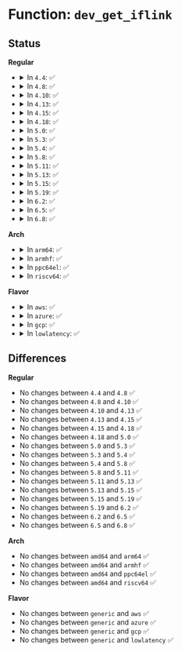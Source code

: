 # Function: <code>dev_get_iflink</code>

## Status
<b>Regular</b>
<ul>
<li>
<details>
<summary>In <code>4.4</code>: ✅</summary>

```c
int dev_get_iflink(const struct net_device *dev);
```

**Collision:** Unique Global

**Inline:** No

**Transformation:** False

**Instances:**

```
In net/core/dev.c (ffffffff817135b0)
Location: net/core/dev.c:676
Inline: False
Direct callers:
  - net/core/rtnetlink.c:rtnl_fill_ifinfo
  - net/core/rtnetlink.c:rtnl_fill_ifinfo
  - net/core/rtnetlink.c:ndo_dflt_bridge_getlink
  - net/core/rtnetlink.c:ndo_dflt_bridge_getlink
  - net/core/link_watch.c:rfc2863_policy
  - net/core/net-sysfs.c:iflink_show
  - net/ipv4/ipmr.c:vif_add
  - net/ipv6/addrconf.c:inet6_fill_ifinfo
  - net/ipv6/addrconf.c:inet6_fill_ifinfo
  - net/ipv6/ip6mr.c:ip6_mroute_setsockopt
```
**Symbols:**

```
ffffffff817135b0-ffffffff817135dc: dev_get_iflink (STB_GLOBAL)
```
</details>
</li>
<li>
<details>
<summary>In <code>4.8</code>: ✅</summary>

```c
int dev_get_iflink(const struct net_device *dev);
```

**Collision:** Unique Global

**Inline:** No

**Transformation:** False

**Instances:**

```
In net/core/dev.c (ffffffff8177b250)
Location: net/core/dev.c:680
Inline: False
Direct callers:
  - net/core/rtnetlink.c:ndo_dflt_bridge_getlink
  - net/core/rtnetlink.c:ndo_dflt_bridge_getlink
  - net/core/rtnetlink.c:rtnl_fill_ifinfo
  - net/core/rtnetlink.c:rtnl_fill_ifinfo
  - net/core/link_watch.c:rfc2863_policy
  - net/core/net-sysfs.c:iflink_show
  - net/ipv4/ipmr.c:vif_add
  - net/ipv6/addrconf.c:inet6_fill_ifinfo
  - net/ipv6/addrconf.c:inet6_fill_ifinfo
  - net/ipv6/ip6mr.c:ip6_mroute_setsockopt
```
**Symbols:**

```
ffffffff8177b250-ffffffff8177b27c: dev_get_iflink (STB_GLOBAL)
```
</details>
</li>
<li>
<details>
<summary>In <code>4.10</code>: ✅</summary>

```c
int dev_get_iflink(const struct net_device *dev);
```

**Collision:** Unique Global

**Inline:** No

**Transformation:** False

**Instances:**

```
In net/core/dev.c (ffffffff817a88b0)
Location: net/core/dev.c:679
Inline: False
Direct callers:
  - net/core/rtnetlink.c:ndo_dflt_bridge_getlink
  - net/core/rtnetlink.c:ndo_dflt_bridge_getlink
  - net/core/rtnetlink.c:rtnl_fill_ifinfo
  - net/core/rtnetlink.c:rtnl_fill_ifinfo
  - net/core/link_watch.c:rfc2863_policy
  - net/core/net-sysfs.c:iflink_show
  - net/ipv4/ipmr.c:vif_add
  - net/ipv6/addrconf.c:inet6_fill_ifinfo
  - net/ipv6/addrconf.c:inet6_fill_ifinfo
  - net/ipv6/ip6mr.c:ip6_mroute_setsockopt
```
**Symbols:**

```
ffffffff817a88b0-ffffffff817a88dc: dev_get_iflink (STB_GLOBAL)
```
</details>
</li>
<li>
<details>
<summary>In <code>4.13</code>: ✅</summary>

```c
int dev_get_iflink(const struct net_device *dev);
```

**Collision:** Unique Global

**Inline:** No

**Transformation:** False

**Instances:**

```
In net/core/dev.c (ffffffff817c6f00)
Location: net/core/dev.c:686
Inline: False
Direct callers:
  - net/core/rtnetlink.c:ndo_dflt_bridge_getlink
  - net/core/rtnetlink.c:ndo_dflt_bridge_getlink
  - net/core/rtnetlink.c:rtnl_fill_ifinfo
  - net/core/rtnetlink.c:rtnl_fill_ifinfo
  - net/core/link_watch.c:rfc2863_policy
  - net/core/net-sysfs.c:iflink_show
  - net/ipv4/ipmr.c:vif_add
  - net/ipv6/addrconf.c:inet6_fill_ifinfo
  - net/ipv6/addrconf.c:inet6_fill_ifinfo
  - net/ipv6/ip6mr.c:ip6_mroute_setsockopt
```
**Symbols:**

```
ffffffff817c6f00-ffffffff817c6f2c: dev_get_iflink (STB_GLOBAL)
```
</details>
</li>
<li>
<details>
<summary>In <code>4.15</code>: ✅</summary>

```c
int dev_get_iflink(const struct net_device *dev);
```

**Collision:** Unique Global

**Inline:** No

**Transformation:** False

**Instances:**

```
In net/core/dev.c (ffffffff81840ad0)
Location: net/core/dev.c:689
Inline: False
Direct callers:
  - net/core/rtnetlink.c:ndo_dflt_bridge_getlink
  - net/core/rtnetlink.c:ndo_dflt_bridge_getlink
  - net/core/rtnetlink.c:rtnl_fill_ifinfo
  - net/core/link_watch.c:rfc2863_policy
  - net/core/net-sysfs.c:iflink_show
  - net/ipv4/ipmr.c:vif_add
  - net/ipv6/addrconf.c:inet6_fill_ifinfo
  - net/ipv6/addrconf.c:inet6_fill_ifinfo
  - net/ipv6/ip6mr.c:ip6_mroute_setsockopt
```
**Symbols:**

```
ffffffff81840ad0-ffffffff81840aff: dev_get_iflink (STB_GLOBAL)
```
</details>
</li>
<li>
<details>
<summary>In <code>4.18</code>: ✅</summary>

```c
int dev_get_iflink(const struct net_device *dev);
```

**Collision:** Unique Global

**Inline:** No

**Transformation:** False

**Instances:**

```
In net/core/dev.c (ffffffff8188b100)
Location: net/core/dev.c:689
Inline: False
Direct callers:
  - net/core/rtnetlink.c:ndo_dflt_bridge_getlink
  - net/core/rtnetlink.c:ndo_dflt_bridge_getlink
  - net/core/rtnetlink.c:rtnl_fill_ifinfo
  - net/core/link_watch.c:rfc2863_policy
  - net/core/net-sysfs.c:iflink_show
  - net/ipv4/ipmr_base.c:vif_device_init
  - net/ipv6/addrconf.c:inet6_fill_ifinfo
  - net/ipv6/addrconf.c:inet6_fill_ifinfo
```
**Symbols:**

```
ffffffff8188b100-ffffffff8188b12f: dev_get_iflink (STB_GLOBAL)
```
</details>
</li>
<li>
<details>
<summary>In <code>5.0</code>: ✅</summary>

```c
int dev_get_iflink(const struct net_device *dev);
```

**Collision:** Unique Global

**Inline:** No

**Transformation:** False

**Instances:**

```
In net/core/dev.c (ffffffff818ac140)
Location: net/core/dev.c:691
Inline: False
Direct callers:
  - net/core/rtnetlink.c:ndo_dflt_bridge_getlink
  - net/core/rtnetlink.c:ndo_dflt_bridge_getlink
  - net/core/rtnetlink.c:rtnl_fill_ifinfo
  - net/core/link_watch.c:rfc2863_policy
  - net/core/net-sysfs.c:iflink_show
  - net/ipv4/ipmr_base.c:vif_device_init
  - net/ipv6/addrconf.c:inet6_fill_ifinfo
  - net/ipv6/addrconf.c:inet6_fill_ifinfo
```
**Symbols:**

```
ffffffff818ac140-ffffffff818ac16f: dev_get_iflink (STB_GLOBAL)
```
</details>
</li>
<li>
<details>
<summary>In <code>5.3</code>: ✅</summary>

```c
int dev_get_iflink(const struct net_device *dev);
```

**Collision:** Unique Global

**Inline:** No

**Transformation:** False

**Instances:**

```
In net/core/dev.c (ffffffff818f7a20)
Location: net/core/dev.c:687
Inline: False
Direct callers:
  - net/core/rtnetlink.c:ndo_dflt_bridge_getlink
  - net/core/rtnetlink.c:ndo_dflt_bridge_getlink
  - net/core/rtnetlink.c:rtnl_fill_ifinfo
  - net/core/rtnetlink.c:rtnl_fill_ifinfo
  - net/core/rtnetlink.c:rtnl_fill_ifinfo
  - net/core/link_watch.c:rfc2863_policy
  - net/core/net-sysfs.c:iflink_show
  - net/ipv4/ipmr_base.c:vif_device_init
  - net/ipv6/addrconf.c:inet6_fill_ifinfo
  - net/ipv6/addrconf.c:inet6_fill_ifinfo
```
**Symbols:**

```
ffffffff818f7a20-ffffffff818f7a4f: dev_get_iflink (STB_GLOBAL)
```
</details>
</li>
<li>
<details>
<summary>In <code>5.4</code>: ✅</summary>

```c
int dev_get_iflink(const struct net_device *dev);
```

**Collision:** Unique Global

**Inline:** No

**Transformation:** False

**Instances:**

```
In net/core/dev.c (ffffffff819297a0)
Location: net/core/dev.c:605
Inline: False
Direct callers:
  - net/core/rtnetlink.c:ndo_dflt_bridge_getlink
  - net/core/rtnetlink.c:ndo_dflt_bridge_getlink
  - net/core/rtnetlink.c:rtnl_fill_ifinfo
  - net/core/rtnetlink.c:rtnl_fill_ifinfo
  - net/core/rtnetlink.c:rtnl_fill_ifinfo
  - net/core/link_watch.c:rfc2863_policy
  - net/core/net-sysfs.c:iflink_show
  - net/ipv4/ipmr_base.c:vif_device_init
  - net/ipv6/addrconf.c:inet6_fill_ifinfo
  - net/ipv6/addrconf.c:inet6_fill_ifinfo
```
**Symbols:**

```
ffffffff819297a0-ffffffff819297cf: dev_get_iflink (STB_GLOBAL)
```
</details>
</li>
<li>
<details>
<summary>In <code>5.8</code>: ✅</summary>

```c
int dev_get_iflink(const struct net_device *dev);
```

**Collision:** Unique Global

**Inline:** No

**Transformation:** False

**Instances:**

```
In net/core/dev.c (ffffffff819fd6f0)
Location: net/core/dev.c:811
Inline: False
Direct callers:
  - net/core/rtnetlink.c:ndo_dflt_bridge_getlink
  - net/core/rtnetlink.c:ndo_dflt_bridge_getlink
  - net/core/rtnetlink.c:rtnl_fill_ifinfo
  - net/core/rtnetlink.c:rtnl_fill_ifinfo
  - net/core/rtnetlink.c:rtnl_fill_ifinfo
  - net/core/link_watch.c:linkwatch_fire_event
  - net/core/link_watch.c:__linkwatch_run_queue
  - net/core/link_watch.c:rfc2863_policy
  - net/core/net-sysfs.c:iflink_show
  - net/ipv4/ipmr_base.c:vif_device_init
  - net/ipv6/addrconf.c:inet6_fill_ifinfo
  - net/ipv6/addrconf.c:inet6_fill_ifinfo
```
**Symbols:**

```
ffffffff819fd6f0-ffffffff819fd71f: dev_get_iflink (STB_GLOBAL)
```
</details>
</li>
<li>
<details>
<summary>In <code>5.11</code>: ✅</summary>

```c
int dev_get_iflink(const struct net_device *dev);
```

**Collision:** Unique Global

**Inline:** No

**Transformation:** False

**Instances:**

```
In net/core/dev.c (ffffffff819fd310)
Location: net/core/dev.c:814
Inline: False
Direct callers:
  - net/core/rtnetlink.c:ndo_dflt_bridge_getlink
  - net/core/rtnetlink.c:ndo_dflt_bridge_getlink
  - net/core/rtnetlink.c:rtnl_fill_ifinfo
  - net/core/rtnetlink.c:rtnl_fill_ifinfo
  - net/core/rtnetlink.c:rtnl_fill_ifinfo
  - net/core/link_watch.c:linkwatch_fire_event
  - net/core/link_watch.c:__linkwatch_run_queue
  - net/core/link_watch.c:rfc2863_policy
  - net/core/net-sysfs.c:iflink_show
  - net/ipv4/ipmr_base.c:vif_device_init
  - net/ipv6/addrconf.c:inet6_fill_ifinfo
  - net/ipv6/addrconf.c:inet6_fill_ifinfo
```
**Symbols:**

```
ffffffff819fd310-ffffffff819fd33f: dev_get_iflink (STB_GLOBAL)
```
</details>
</li>
<li>
<details>
<summary>In <code>5.13</code>: ✅</summary>

```c
int dev_get_iflink(const struct net_device *dev);
```

**Collision:** Unique Global

**Inline:** No

**Transformation:** False

**Instances:**

```
In net/core/dev.c (ffffffff819e3b80)
Location: net/core/dev.c:816
Inline: False
Direct callers:
  - net/core/rtnetlink.c:ndo_dflt_bridge_getlink
  - net/core/rtnetlink.c:ndo_dflt_bridge_getlink
  - net/core/rtnetlink.c:rtnl_fill_ifinfo
  - net/core/rtnetlink.c:rtnl_fill_ifinfo
  - net/core/rtnetlink.c:rtnl_fill_ifinfo
  - net/core/link_watch.c:linkwatch_fire_event
  - net/core/link_watch.c:__linkwatch_run_queue
  - net/core/link_watch.c:rfc2863_policy
  - net/core/net-sysfs.c:iflink_show
  - net/ipv4/ipmr_base.c:vif_device_init
  - net/ipv6/addrconf.c:inet6_fill_ifinfo
  - net/ipv6/addrconf.c:inet6_fill_ifinfo
```
**Symbols:**

```
ffffffff819e3b80-ffffffff819e3baf: dev_get_iflink (STB_GLOBAL)
```
</details>
</li>
<li>
<details>
<summary>In <code>5.15</code>: ✅</summary>

```c
int dev_get_iflink(const struct net_device *dev);
```

**Collision:** Unique Global

**Inline:** No

**Transformation:** False

**Instances:**

```
In net/core/dev.c (ffffffff81a94420)
Location: net/core/dev.c:693
Inline: False
Direct callers:
  - net/core/rtnetlink.c:ndo_dflt_bridge_getlink
  - net/core/rtnetlink.c:ndo_dflt_bridge_getlink
  - net/core/rtnetlink.c:rtnl_fill_ifinfo
  - net/core/rtnetlink.c:rtnl_fill_ifinfo
  - net/core/rtnetlink.c:rtnl_fill_ifinfo
  - net/core/link_watch.c:linkwatch_fire_event
  - net/core/link_watch.c:__linkwatch_run_queue
  - net/core/link_watch.c:rfc2863_policy
  - net/core/net-sysfs.c:iflink_show
  - net/ipv4/ipmr_base.c:vif_device_init
  - net/ipv6/addrconf.c:inet6_fill_ifinfo
  - net/ipv6/addrconf.c:inet6_fill_ifinfo
```
**Symbols:**

```
ffffffff81a94420-ffffffff81a9444f: dev_get_iflink (STB_GLOBAL)
```
</details>
</li>
<li>
<details>
<summary>In <code>5.19</code>: ✅</summary>

```c
int dev_get_iflink(const struct net_device *dev);
```

**Collision:** Unique Global

**Inline:** No

**Transformation:** False

**Instances:**

```
In net/core/dev.c (ffffffff81c0a7f0)
Location: net/core/dev.c:636
Inline: False
Direct callers:
  - net/core/rtnetlink.c:ndo_dflt_bridge_getlink
  - net/core/rtnetlink.c:ndo_dflt_bridge_getlink
  - net/core/rtnetlink.c:rtnl_fill_ifinfo
  - net/core/rtnetlink.c:rtnl_fill_ifinfo
  - net/core/rtnetlink.c:rtnl_fill_ifinfo
  - net/core/link_watch.c:rfc2863_policy
  - net/core/net-sysfs.c:iflink_show
  - net/ipv6/addrconf.c:inet6_fill_ifinfo
  - net/ipv6/addrconf.c:inet6_fill_ifinfo
```
**Symbols:**

```
ffffffff81c0a7f0-ffffffff81c0a82b: dev_get_iflink (STB_GLOBAL)
```
</details>
</li>
<li>
<details>
<summary>In <code>6.2</code>: ✅</summary>

```c
int dev_get_iflink(const struct net_device *dev);
```

**Collision:** Unique Global

**Inline:** No

**Transformation:** False

**Instances:**

```
In net/core/dev.c (ffffffff81dba660)
Location: net/core/dev.c:636
Inline: False
Direct callers:
  - net/core/rtnetlink.c:ndo_dflt_bridge_getlink
  - net/core/rtnetlink.c:ndo_dflt_bridge_getlink
  - net/core/rtnetlink.c:rtnl_fill_ifinfo
  - net/core/rtnetlink.c:rtnl_fill_ifinfo
  - net/core/rtnetlink.c:rtnl_fill_ifinfo
  - net/core/link_watch.c:rfc2863_policy
  - net/core/net-sysfs.c:iflink_show
  - net/ipv6/addrconf.c:inet6_fill_ifinfo
  - net/ipv6/addrconf.c:inet6_fill_ifinfo
```
**Symbols:**

```
ffffffff81dba660-ffffffff81dba69b: dev_get_iflink (STB_GLOBAL)
```
</details>
</li>
<li>
<details>
<summary>In <code>6.5</code>: ✅</summary>

```c
int dev_get_iflink(const struct net_device *dev);
```

**Collision:** Unique Global

**Inline:** No

**Transformation:** False

**Instances:**

```
In net/core/dev.c (ffffffff81e2ae40)
Location: net/core/dev.c:634
Inline: False
Direct callers:
  - net/core/rtnetlink.c:ndo_dflt_bridge_getlink
  - net/core/rtnetlink.c:ndo_dflt_bridge_getlink
  - net/core/rtnetlink.c:rtnl_fill_ifinfo
  - net/core/rtnetlink.c:rtnl_fill_ifinfo
  - net/core/rtnetlink.c:rtnl_fill_ifinfo
  - net/core/link_watch.c:rfc2863_policy
  - net/core/net-sysfs.c:iflink_show
  - net/ipv6/addrconf.c:inet6_fill_ifinfo
  - net/ipv6/addrconf.c:inet6_fill_ifinfo
```
**Symbols:**

```
ffffffff81e2ae40-ffffffff81e2ae7b: dev_get_iflink (STB_GLOBAL)
```
</details>
</li>
<li>
<details>
<summary>In <code>6.8</code>: ✅</summary>

```c
int dev_get_iflink(const struct net_device *dev);
```

**Collision:** Unique Global

**Inline:** No

**Transformation:** False

**Instances:**

```
In net/core/dev.c (ffffffff81ee8ec0)
Location: net/core/dev.c:651
Inline: False
Direct callers:
  - net/core/rtnetlink.c:ndo_dflt_bridge_getlink
  - net/core/rtnetlink.c:ndo_dflt_bridge_getlink
  - net/core/rtnetlink.c:rtnl_fill_ifinfo
  - net/core/rtnetlink.c:rtnl_fill_ifinfo
  - net/core/rtnetlink.c:rtnl_fill_ifinfo
  - net/core/link_watch.c:rfc2863_policy
  - net/core/net-sysfs.c:iflink_show
  - net/ipv6/addrconf.c:inet6_fill_ifinfo
  - net/ipv6/addrconf.c:inet6_fill_ifinfo
```
**Symbols:**

```
ffffffff81ee8ec0-ffffffff81ee8ef8: dev_get_iflink (STB_GLOBAL)
```
</details>
</li>
</ul>
<b>Arch</b>
<ul>
<li>
<details>
<summary>In <code>arm64</code>: ✅</summary>

```c
int dev_get_iflink(const struct net_device *dev);
```

**Collision:** Unique Global

**Inline:** No

**Transformation:** False

**Instances:**

```
In net/core/dev.c (ffff800010bc5dc8)
Location: net/core/dev.c:605
Inline: False
Direct callers:
  - net/core/rtnetlink.c:ndo_dflt_bridge_getlink
  - net/core/rtnetlink.c:ndo_dflt_bridge_getlink
  - net/core/rtnetlink.c:rtnl_fill_ifinfo
  - net/core/rtnetlink.c:rtnl_fill_ifinfo
  - net/core/link_watch.c:rfc2863_policy
  - net/core/net-sysfs.c:iflink_show
  - net/ipv4/ipmr_base.c:vif_device_init
  - net/ipv6/addrconf.c:inet6_fill_ifinfo
  - net/ipv6/addrconf.c:inet6_fill_ifinfo
```
**Symbols:**

```
ffff800010bc5dc8-ffff800010bc5e14: dev_get_iflink (STB_GLOBAL)
```
</details>
</li>
<li>
<details>
<summary>In <code>armhf</code>: ✅</summary>

```c
int dev_get_iflink(const struct net_device *dev);
```

**Collision:** Unique Global

**Inline:** No

**Transformation:** False

**Instances:**

```
In net/core/dev.c (c0ce13f4)
Location: net/core/dev.c:605
Inline: False
Direct callers:
  - net/core/rtnetlink.c:ndo_dflt_bridge_getlink
  - net/core/rtnetlink.c:ndo_dflt_bridge_getlink
  - net/core/rtnetlink.c:rtnl_fill_ifinfo
  - net/core/rtnetlink.c:rtnl_fill_ifinfo
  - net/core/rtnetlink.c:rtnl_fill_ifinfo
  - net/core/link_watch.c:rfc2863_policy
  - net/core/net-sysfs.c:iflink_show
  - net/ipv4/ipmr_base.c:vif_device_init
  - net/ipv6/addrconf.c:inet6_fill_ifinfo
  - net/ipv6/addrconf.c:inet6_fill_ifinfo
```
**Symbols:**

```
c0ce13f4-c0ce1434: dev_get_iflink (STB_GLOBAL)
```
</details>
</li>
<li>
<details>
<summary>In <code>ppc64el</code>: ✅</summary>

```c
int dev_get_iflink(const struct net_device *dev);
```

**Collision:** Unique Global

**Inline:** No

**Transformation:** False

**Instances:**

```
In net/core/dev.c (c000000000ca0990)
Location: net/core/dev.c:605
Inline: False
Direct callers:
  - net/core/rtnetlink.c:ndo_dflt_bridge_getlink
  - net/core/rtnetlink.c:ndo_dflt_bridge_getlink
  - net/core/rtnetlink.c:rtnl_fill_ifinfo
  - net/core/rtnetlink.c:rtnl_fill_ifinfo
  - net/core/rtnetlink.c:rtnl_fill_ifinfo
  - net/core/link_watch.c:rfc2863_policy
  - net/core/net-sysfs.c:iflink_show
  - net/ipv4/ipmr_base.c:vif_device_init
  - net/ipv6/addrconf.c:inet6_fill_ifinfo
  - net/ipv6/addrconf.c:inet6_fill_ifinfo
```
**Symbols:**

```
c000000000ca0990-c000000000ca09f8: dev_get_iflink (STB_GLOBAL)
```
</details>
</li>
<li>
<details>
<summary>In <code>riscv64</code>: ✅</summary>

```c
int dev_get_iflink(const struct net_device *dev);
```

**Collision:** Unique Global

**Inline:** No

**Transformation:** False

**Instances:**

```
In net/core/dev.c (ffffffe00075252e)
Location: net/core/dev.c:605
Inline: False
Direct callers:
  - net/core/rtnetlink.c:ndo_dflt_bridge_getlink
  - net/core/rtnetlink.c:ndo_dflt_bridge_getlink
  - net/core/rtnetlink.c:rtnl_fill_ifinfo
  - net/core/rtnetlink.c:rtnl_fill_ifinfo
  - net/core/rtnetlink.c:rtnl_fill_ifinfo
  - net/core/link_watch.c:rfc2863_policy
  - net/core/net-sysfs.c:iflink_show
  - net/ipv4/ipmr_base.c:vif_device_init
  - net/ipv6/addrconf.c:inet6_fill_ifinfo
  - net/ipv6/addrconf.c:inet6_fill_ifinfo
```
**Symbols:**

```
ffffffe00075252e-ffffffe00075256c: dev_get_iflink (STB_GLOBAL)
```
</details>
</li>
</ul>
<b>Flavor</b>
<ul>
<li>
<details>
<summary>In <code>aws</code>: ✅</summary>

```c
int dev_get_iflink(const struct net_device *dev);
```

**Collision:** Unique Global

**Inline:** No

**Transformation:** False

**Instances:**

```
In net/core/dev.c (ffffffff818c97a0)
Location: net/core/dev.c:605
Inline: False
Direct callers:
  - net/core/rtnetlink.c:ndo_dflt_bridge_getlink
  - net/core/rtnetlink.c:ndo_dflt_bridge_getlink
  - net/core/rtnetlink.c:rtnl_fill_ifinfo
  - net/core/rtnetlink.c:rtnl_fill_ifinfo
  - net/core/rtnetlink.c:rtnl_fill_ifinfo
  - net/core/link_watch.c:rfc2863_policy
  - net/core/net-sysfs.c:iflink_show
  - net/ipv4/ipmr_base.c:vif_device_init
  - net/ipv6/addrconf.c:inet6_fill_ifinfo
  - net/ipv6/addrconf.c:inet6_fill_ifinfo
```
**Symbols:**

```
ffffffff818c97a0-ffffffff818c97cf: dev_get_iflink (STB_GLOBAL)
```
</details>
</li>
<li>
<details>
<summary>In <code>azure</code>: ✅</summary>

```c
int dev_get_iflink(const struct net_device *dev);
```

**Collision:** Unique Global

**Inline:** No

**Transformation:** False

**Instances:**

```
In net/core/dev.c (ffffffff818836e0)
Location: net/core/dev.c:605
Inline: False
Direct callers:
  - net/core/rtnetlink.c:ndo_dflt_bridge_getlink
  - net/core/rtnetlink.c:ndo_dflt_bridge_getlink
  - net/core/rtnetlink.c:rtnl_fill_ifinfo
  - net/core/rtnetlink.c:rtnl_fill_ifinfo
  - net/core/rtnetlink.c:rtnl_fill_ifinfo
  - net/core/link_watch.c:rfc2863_policy
  - net/core/net-sysfs.c:iflink_show
  - net/ipv4/ipmr_base.c:vif_device_init
  - net/ipv6/addrconf.c:inet6_fill_ifinfo
  - net/ipv6/addrconf.c:inet6_fill_ifinfo
```
**Symbols:**

```
ffffffff818836e0-ffffffff8188370f: dev_get_iflink (STB_GLOBAL)
```
</details>
</li>
<li>
<details>
<summary>In <code>gcp</code>: ✅</summary>

```c
int dev_get_iflink(const struct net_device *dev);
```

**Collision:** Unique Global

**Inline:** No

**Transformation:** False

**Instances:**

```
In net/core/dev.c (ffffffff8191a7a0)
Location: net/core/dev.c:605
Inline: False
Direct callers:
  - net/core/rtnetlink.c:ndo_dflt_bridge_getlink
  - net/core/rtnetlink.c:ndo_dflt_bridge_getlink
  - net/core/rtnetlink.c:rtnl_fill_ifinfo
  - net/core/rtnetlink.c:rtnl_fill_ifinfo
  - net/core/rtnetlink.c:rtnl_fill_ifinfo
  - net/core/link_watch.c:rfc2863_policy
  - net/core/net-sysfs.c:iflink_show
  - net/ipv4/ipmr_base.c:vif_device_init
  - net/ipv6/addrconf.c:inet6_fill_ifinfo
  - net/ipv6/addrconf.c:inet6_fill_ifinfo
```
**Symbols:**

```
ffffffff8191a7a0-ffffffff8191a7cf: dev_get_iflink (STB_GLOBAL)
```
</details>
</li>
<li>
<details>
<summary>In <code>lowlatency</code>: ✅</summary>

```c
int dev_get_iflink(const struct net_device *dev);
```

**Collision:** Unique Global

**Inline:** No

**Transformation:** False

**Instances:**

```
In net/core/dev.c (ffffffff8193ba60)
Location: net/core/dev.c:605
Inline: False
Direct callers:
  - net/core/rtnetlink.c:ndo_dflt_bridge_getlink
  - net/core/rtnetlink.c:ndo_dflt_bridge_getlink
  - net/core/rtnetlink.c:rtnl_fill_ifinfo
  - net/core/rtnetlink.c:rtnl_fill_ifinfo
  - net/core/rtnetlink.c:rtnl_fill_ifinfo
  - net/core/link_watch.c:rfc2863_policy
  - net/core/net-sysfs.c:iflink_show
  - net/ipv4/ipmr_base.c:vif_device_init
  - net/ipv6/addrconf.c:inet6_fill_ifinfo
  - net/ipv6/addrconf.c:inet6_fill_ifinfo
```
**Symbols:**

```
ffffffff8193ba60-ffffffff8193ba8f: dev_get_iflink (STB_GLOBAL)
```
</details>
</li>
</ul>

## Differences
<b>Regular</b>
<ul>
<li>
No changes between <code>4.4</code> and <code>4.8</code> ✅
</li>
<li>
No changes between <code>4.8</code> and <code>4.10</code> ✅
</li>
<li>
No changes between <code>4.10</code> and <code>4.13</code> ✅
</li>
<li>
No changes between <code>4.13</code> and <code>4.15</code> ✅
</li>
<li>
No changes between <code>4.15</code> and <code>4.18</code> ✅
</li>
<li>
No changes between <code>4.18</code> and <code>5.0</code> ✅
</li>
<li>
No changes between <code>5.0</code> and <code>5.3</code> ✅
</li>
<li>
No changes between <code>5.3</code> and <code>5.4</code> ✅
</li>
<li>
No changes between <code>5.4</code> and <code>5.8</code> ✅
</li>
<li>
No changes between <code>5.8</code> and <code>5.11</code> ✅
</li>
<li>
No changes between <code>5.11</code> and <code>5.13</code> ✅
</li>
<li>
No changes between <code>5.13</code> and <code>5.15</code> ✅
</li>
<li>
No changes between <code>5.15</code> and <code>5.19</code> ✅
</li>
<li>
No changes between <code>5.19</code> and <code>6.2</code> ✅
</li>
<li>
No changes between <code>6.2</code> and <code>6.5</code> ✅
</li>
<li>
No changes between <code>6.5</code> and <code>6.8</code> ✅
</li>
</ul>
<b>Arch</b>
<ul>
<li>
No changes between <code>amd64</code> and <code>arm64</code> ✅
</li>
<li>
No changes between <code>amd64</code> and <code>armhf</code> ✅
</li>
<li>
No changes between <code>amd64</code> and <code>ppc64el</code> ✅
</li>
<li>
No changes between <code>amd64</code> and <code>riscv64</code> ✅
</li>
</ul>
<b>Flavor</b>
<ul>
<li>
No changes between <code>generic</code> and <code>aws</code> ✅
</li>
<li>
No changes between <code>generic</code> and <code>azure</code> ✅
</li>
<li>
No changes between <code>generic</code> and <code>gcp</code> ✅
</li>
<li>
No changes between <code>generic</code> and <code>lowlatency</code> ✅
</li>
</ul>
